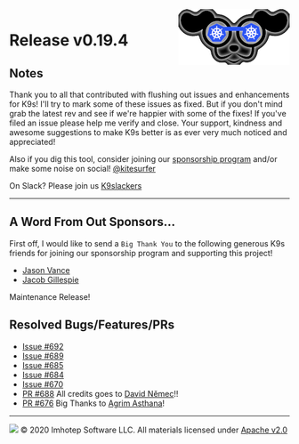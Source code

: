 <img src="https://raw.githubusercontent.com/derailed/k9s/master/assets/k9s_small.png" align="right" width="200" height="auto"/>

# Release v0.19.4

## Notes

Thank you to all that contributed with flushing out issues and enhancements for K9s! I'll try to mark some of these issues as fixed. But if you don't mind grab the latest rev and see if we're happier with some of the fixes! If you've filed an issue please help me verify and close. Your support, kindness and awesome suggestions to make K9s better is as ever very much noticed and appreciated!

Also if you dig this tool, consider joining our [sponsorship program](https://github.com/sponsors/derailed) and/or make some noise on social! [@kitesurfer](https://twitter.com/kitesurfer)

On Slack? Please join us [K9slackers](https://join.slack.com/t/k9sers/shared_invite/enQtOTA5MDEyNzI5MTU0LWQ1ZGI3MzliYzZhZWEyNzYxYzA3NjE0YTk1YmFmNzViZjIyNzhkZGI0MmJjYzhlNjdlMGJhYzE2ZGU1NjkyNTM)

---

## A Word From Out Sponsors...

First off, I would like to send a `Big Thank You` to the following generous K9s friends for joining our sponsorship program and supporting this project!

* [Jason Vance](https://github.com/jasonvance)
* [Jacob Gillespie](https://github.com/jacobwgillespie)

Maintenance Release!

## Resolved Bugs/Features/PRs

* [Issue #692](https://github.com/kswapd/k9s/issues/692)
* [Issue #689](https://github.com/kswapd/k9s/issues/689)
* [Issue #685](https://github.com/kswapd/k9s/issues/685)
* [Issue #684](https://github.com/kswapd/k9s/issues/684)
* [Issue #670](https://github.com/kswapd/k9s/issues/670)
* [PR #688](https://github.com/kswapd/k9s/pull/688) All credits goes to [David Němec](https://github.com/davidnemec)!!
* [PR #676](https://github.com/kswapd/k9s/pull/676) Big Thanks to [Agrim Asthana](https://github.com/agrimrules)!

---

<img src="https://raw.githubusercontent.com/derailed/k9s/master/assets/imhotep_logo.png" width="32" height="auto"/> © 2020 Imhotep Software LLC. All materials licensed under [Apache v2.0](http://www.apache.org/licenses/LICENSE-2.0)
